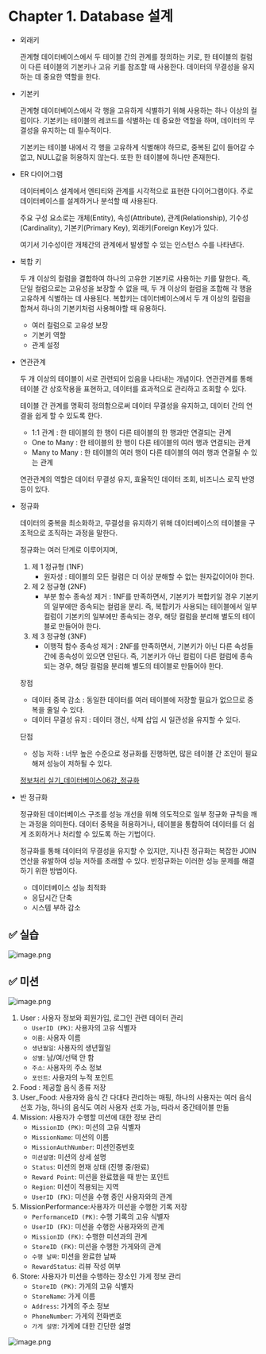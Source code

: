 # Chapter 1. Database 설계

- 외래키
    
    관계형 데이터베이스에서 두 테이블 간의 관계를 정의하는 키로, 한 테이블의 컬럼이 다른 테이블의 기본키나 고유 키를 참조할 때 사용한다. 데이터의 무결성을 유지하는 데 중요한 역할을 한다.
    
- 기본키
    
    관계형 데이터베이스에서 각 행을 고유하게 식별하기 위해 사용하는 하나 이상의 컬럼이다. 기본키는 테이블의 레코드를 식별하는 데 중요한 역할을 하며, 데이터의 무결성을 유지하는 데 필수적이다.
    
    기본키는 테이블 내에서 각 행을 고유하게 식별해야 하므로, 중복된 값이 들어갈 수 없고, NULL값을 허용하지 않는다. 또한 한 테이블에 하나만 존재한다.
    
- ER 다이어그램
    
    데이터베이스 설계에서 엔티티와 관계를 시각적으로 표현한 다이어그램이다. 주로 데이터베이스를 설계하거나 분석할 때 사용된다.
    
    주요 구성 요소로는 개체(Entity), 속성(Attribute), 관계(Relationship), 기수성(Cardinality), 기본키(Primary Key), 외래키(Foreign Key)가 있다.
    
    여기서 기수성이란 개체간의 관계에서 발생할 수 있는 인스턴스 수를 나타낸다.
    
- 복합 키
    
    두 개 이상의 컬럼을 결합하여 하나의 고유한 기본키로 사용하는 키를 말한다. 즉, 단일 컬럼으로는 고유성을 보장할 수 없을 때, 두 개 이상의 컬럼을 조합해 각 행을 고유하게 식별하는 데 사용된다. 복합키는 데이터베이스에서 두 개 이상의 컬럼을 합쳐서 하나의 기본키처럼 사용해야할 때 유용하다.
    
    - 여러 컬럼으로 고유성 보장
    - 기본키 역할
    - 관계 설정
- 연관관계
    
    두 개 이상의 테이블이 서로 관련되어 있음을 나타내는 개념이다. 연관관계를 통해 테이블 간 상호작용을 표현하고, 데이터를 효과적으로 관리하고 조회할 수 있다. 
    
    테이블 간 관계를 명확히 정의함으로써 데이터 무결성을 유지하고, 데이터 간의 연결을 쉽게 할 수 있도록 한다.
    
    - 1:1 관계 : 한 테이블의 한 행이 다른 테이블의 한 행과만 연결되는 관계
    - One to Many : 한 테이블의 한 행이 다른 테이블의 여러 행과 연결되는 관계
    - Many to Many : 한 테이블의 여러 행이 다른 테이블의 여러 행과 연결될 수 있는 관계
    
    연관관계의 역할은 데이터 무결성 유지, 효율적인 데이터 조회, 비즈니스 로직 반영 등이 있다. 
    
- 정규화
    
    데이터의 중복을 최소화하고, 무결성을 유지하기 위해 데이터베이스의 테이블을 구조적으로 조직하는 과정을 말한다.
    
    정규화는 여러 단계로 이루어지며,
    
    1. 제 1 정규형 (1NF)
        - 원자성 : 테이블의 모든 컬럼은 더 이상 분해할 수 없는 원자값이어야 한다.
    2. 제 2 정규형 (2NF)
        - 부분 함수 종속성 제거 : 1NF를 만족하면서, 기본키가 복합키일 경우 기본키의 일부에만 종속되는 컬럼을 분리. 즉, 복합키가 사용되는 테이블에서 일부 컬럼이 기본키의 일부에만 종속되는 경우, 해당 컬럼을 분리해 별도의 테이블로 만들어야 한다.
    3. 제 3 정규형 (3NF)
        - 이행적 함수 종속성 제거 : 2NF를 만족하면서, 기본키가 아닌 다른 속성들 간에 종속성이 있으면 안된다. 즉, 기본키가 아닌 컬럼이 다른 컬럼에 종속되는 경우, 해당 컬럼을 분리해 별도의 테이블로 만들어야 한다.
    
    장점
    
    - 데이터 중복 감소 : 동일한 데이터를 여러 테이블에 저장할 필요가 없으므로 중복을 줄일 수 있다.
    - 데이터 무결성 유지 : 데이터 갱신, 삭제 삽입 시 일관성을 유지할 수 있다.
    
    단점
    
    - 성능 저하 : 너무 높은 수준으로 정규화를 진행하면, 많은 테이블 간 조인이 필요해져 성능이 저하될 수 있다.
    
    [정보처리 실기_데이터베이스06강_정규화](https://youtu.be/RXQ1kZ_JHqg?si=f0OPsoOWnJXSbqca)
    
- 반 정규화
    
    정규화된 데이터베이스 구조를 성능 개선을 위해 의도적으로 일부 정규화 규칙을 깨는 과정을 의미한다. 데이터 중복을 허용하거나, 테이블을 통합하여 데이터를 더 쉽게 조회하거나 처리할 수 있도록 하는 기법이다. 
    
    정규화를 통해 데이터의 무결성을 유지할 수 있지만, 지나친 정규화는 복잡한 JOIN연산을 유발하여 성능 저하를 초래할 수 있다. 반정규화는 이러한 성능 문제를 해결하기 위한 방법이다.
    
    - 데이터베이스 성능 최적화
    - 응답시간 단축
    - 시스템 부하 감소

## ✅ 실습

![image.png](Chapter%201%20Database%20%E1%84%89%E1%85%A5%E1%86%AF%E1%84%80%E1%85%A8%2010e016b0a6908022aeaccce8c06e8e4d/image.png)

## ✅ 미션

![image.png](Chapter%201%20Database%20%E1%84%89%E1%85%A5%E1%86%AF%E1%84%80%E1%85%A8%2010e016b0a6908022aeaccce8c06e8e4d/image%201.png)

1. User : 사용자 정보와 회원가입, 로그인 관련 데이터 관리
    - `UserID (PK)`: 사용자의 고유 식별자
    - `이름`: 사용자 이름
    - `생년월일`: 사용자의 생년월일
    - `성별`: 남/여/선택 안 함
    - `주소`: 사용자의 주소 정보
    - `포인트`: 사용자의 누적 포인트
2. Food : 제공할 음식 종류 저장
3. User_Food: 사용자와 음식 간 다대다 관리하는 매핑, 하나의 사용자는 여러 음식 선호 가능, 하나의 음식도 여러 사용자 선호 가능, 따라서 중간테이블 만듦
4. Mission: 사용자가 수행할 미션에 대한 정보 관리
    - `MissionID (PK)`: 미션의 고유 식별자
    - `MissionName`: 미션의 이름
    - `MissionAuthNumber`: 미션인증번호
    - `미션설명`: 미션의 상세 설명
    - `Status`: 미션의 현재 상태 (진행 중/완료)
    - `Reward Point`: 미션을 완료했을 때 받는 포인트
    - `Region`: 미션이 적용되는 지역
    - `UserID (FK)`: 미션을 수행 중인 사용자와의 관계
5. MissionPerformance:사용자가 미션을 수행한 기록 저장
    - `PerformanceID (PK)`: 수행 기록의 고유 식별자
    - `UserID (FK)`: 미션을 수행한 사용자와의 관계
    - `MissionID (FK)`: 수행한 미션과의 관계
    - `StoreID (FK)`: 미션을 수행한 가게와의 관계
    - `수행 날짜`: 미션을 완료한 날짜
    - `RewardStatus`: 리뷰 작성 여부
6. Store: 사용자가 미션을 수행하는 장소인 가게 정보 관리
    - `StoreID (PK)`: 가게의 고유 식별자
    - `StoreName`: 가게 이름
    - `Address`: 가게의 주소 정보
    - `PhoneNumber`: 가게의 전화번호
    - `가게 설명`: 가게에 대한 간단한 설명

![image.png](Chapter%201%20Database%20%E1%84%89%E1%85%A5%E1%86%AF%E1%84%80%E1%85%A8%2010e016b0a6908022aeaccce8c06e8e4d/image%202.png)